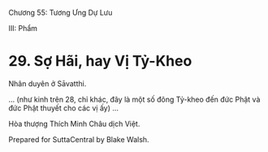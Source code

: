  

Chương 55: Tương Ưng Dự Lưu

III: Phẩm

# 29\. Sợ Hãi, hay Vị Tỷ-Kheo

Nhân duyên ở Sāvatthi.

… (như kinh trên 28, chỉ khác, đây là một số đông Tỷ-kheo đến đức Phật và đức Phật thuyết cho các vị ấy) …

Hòa thượng Thích Minh Châu dịch Việt.

Prepared for SuttaCentral by Blake Walsh.